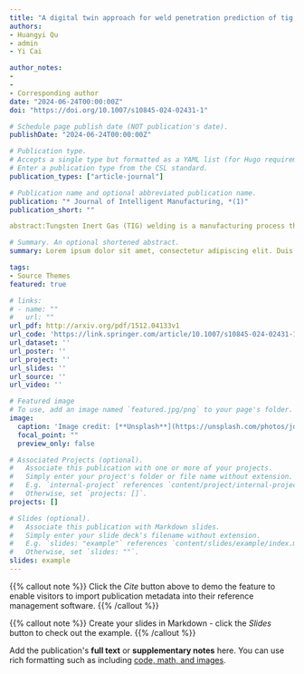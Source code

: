 ```yaml
---
title: "A digital twin approach for weld penetration prediction of tig welding with dual ellipsoid heat source"
authors:
- Huangyi Qu
- admin
- Yi Cai

author_notes:
- 
-
- Corresponding author
date: "2024-06-24T00:00:00Z"
doi: "https://doi.org/10.1007/s10845-024-02431-1"

# Schedule page publish date (NOT publication's date).
publishDate: "2024-06-24T00:00:00Z"

# Publication type.
# Accepts a single type but formatted as a YAML list (for Hugo requirements).
# Enter a publication type from the CSL standard.
publication_types: ["article-journal"]

# Publication name and optional abbreviated publication name.
publication: "* Journal of Intelligent Manufacturing, *(1)"
publication_short: ""

abstract:Tungsten Inert Gas (TIG) welding is a manufacturing process that utilizes argon as a shielding gas and tungsten as an electrode to join metals at high temperatures. The weld penetration is the key to determine the quality of the weld. However, the lack of sensing technology makes weld penetration difficult to predict, which imposes a major challenge to process stability and weld quality. To address this challenge, a digital twin-driven method is proposed for characterizing the melt pool morphology and melt penetration prediction. To achieve this, an analytical model of the melt pool with time-varying welding speed under the action of a double ellipsoidal circular heat source is first derived. The analytical model is solved using the numerical integration method. The prediction of melt depth and melt width is achieved by extracting isotherms. Meanwhile, a digital reconstruction of the welding scene was achieved by implementing the Neural Radiance Fields (NeRF) method. The target rendering of the melt pool and welding scene is accomplished by constructing voxels and meshes. Furthermore, VR is utilized as the interface for human–computer interaction, and a digital twin model of the molten pool morphology and welding scene is generated. The prediction model's accuracy is verified through welding experiments using 304L steel on a robotic welding system. The results show that in the 0–4 s stage, the penetration error is controlled within 7%. In the stage of 4–16 s when the speed changes, the maximum error of penetration is 16.59%. In terms of welding scene reconstruction quality, PSNR is 33.98 and SSIM reaches 0.9032. The method allows real-life simulation of different welding conditions and parameter combinations prior to welding, assessing their impact on the welding results, in order to find the optimal configuration of process parameters. It can also be remotely realized to monitor and control the melt penetration in real-time during the welding process. This method provides a new solution and a theoretical guidance system to solve the welding penetration control problems and it plays an important role in promoting welding intelligence.

# Summary. An optional shortened abstract.
summary: Lorem ipsum dolor sit amet, consectetur adipiscing elit. Duis posuere tellus ac convallis placerat. Proin tincidunt magna sed ex sollicitudin condimentum.

tags:
- Source Themes
featured: true

# links:
# - name: ""
#   url: ""
url_pdf: http://arxiv.org/pdf/1512.04133v1
url_code: 'https://link.springer.com/article/10.1007/s10845-024-02431-1'
url_dataset: ''
url_poster: ''
url_project: ''
url_slides: ''
url_source: ''
url_video: ''

# Featured image
# To use, add an image named `featured.jpg/png` to your page's folder. 
image:
  caption: 'Image credit: [**Unsplash**](https://unsplash.com/photos/jdD8gXaTZsc)'
  focal_point: ""
  preview_only: false

# Associated Projects (optional).
#   Associate this publication with one or more of your projects.
#   Simply enter your project's folder or file name without extension.
#   E.g. `internal-project` references `content/project/internal-project/index.md`.
#   Otherwise, set `projects: []`.
projects: []

# Slides (optional).
#   Associate this publication with Markdown slides.
#   Simply enter your slide deck's filename without extension.
#   E.g. `slides: "example"` references `content/slides/example/index.md`.
#   Otherwise, set `slides: ""`.
slides: example
---
```


{{% callout note %}}
Click the *Cite* button above to demo the feature to enable visitors to import publication metadata into their reference management software.
{{% /callout %}}

{{% callout note %}}
Create your slides in Markdown - click the *Slides* button to check out the example.
{{% /callout %}}

Add the publication's **full text** or **supplementary notes** here. You can use rich formatting such as including [code, math, and images](https://docs.hugoblox.com/content/writing-markdown-latex/).
